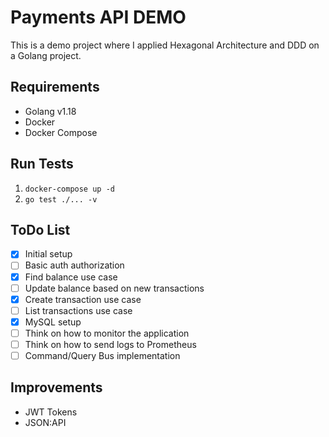 # Payments API DEMO

This is a demo project where I applied Hexagonal Architecture and DDD on a Golang project.

## Requirements
* Golang v1.18
* Docker
* Docker Compose

## Run Tests
1. `docker-compose up -d`
2. `go test ./... -v`

## ToDo List
- [x] Initial setup
- [ ] Basic auth authorization
- [x] Find balance use case
- [ ] Update balance based on new transactions
- [x] Create transaction use case
- [ ] List transactions use case
- [x] MySQL setup
- [ ] Think on how to monitor the application
- [ ] Think on how to send logs to Prometheus
- [ ] Command/Query Bus implementation

## Improvements
* JWT Tokens
* JSON:API